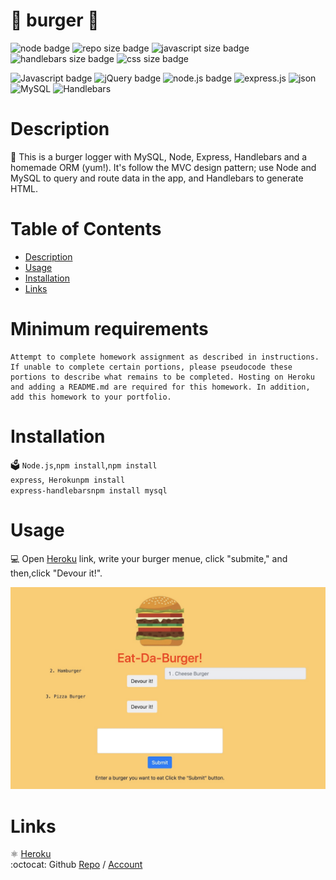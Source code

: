 # 🍔 burger 🍔

  ![node badge](https://img.shields.io/badge/node-v12.19.0-green.svg)
  ![repo size badge](https://img.shields.io/badge/reposize-1.94MB-blue.svg)
  ![javascript size badge](https://img.shields.io/badge/javascriptsize-63.8%-yelloq.svg)
  ![handlebars size badge](https://img.shields.io/badge/handlebarsize-25.0%-orange.svg)
  ![css size badge](https://img.shields.io/badge/csssize-11.2-purple%.svg)

  ![Javascript badge](https://img.shields.io/badge/JavaScript-yellow.svg)
  ![jQuery badge](https://img.shields.io/badge/jQuery-blue.svg)
  ![node.js badge](https://img.shields.io/badge/node.js-green.svg)
  ![express.js](https://img.shields.io/badge/express.js-red.svg)
  ![json](https://img.shields.io/badge/json-orange.svg)
  ![MySQL](https://img.shields.io/badge/MySQL-red.svg)
  ![Handlebars](https://img.shields.io/badge/Handlebars-orange.svg)

 
  
  
  # Description
  📝 This is a burger logger with MySQL, Node, Express, Handlebars and a homemade ORM (yum!). It's follow the MVC design pattern; use Node and MySQL to query and route data in the app, and Handlebars to generate HTML.
 

  # Table of Contents
  - [Description](#description)
  - [Usage](#usage)
  - [Installation](#installation)
  - [Links](#links)

# Minimum requirements
```
Attempt to complete homework assignment as described in instructions. If unable to complete certain portions, please pseudocode these portions to describe what remains to be completed. Hosting on Heroku and adding a README.md are required for this homework. In addition, add this homework to your portfolio.
```

# Installation
🗳 <code>Node.js</code>,<code>npm install</code>,<code>npm install express</code>,<code> Heroku</code><code>npm install express-handlebars</code><code>npm install mysql</code>

# Usage
💻 Open [Heroku](https://burger--handlebars.herokuapp.com/burgers) link, write your burger menue, click "submite," and then,click "Devour it!".  

![burger](public/assets/images/burger.jpg) 
  
# Links
:atom_symbol: [Heroku](https://burger--handlebars.herokuapp.com/burgers)<br />
:octocat: Github [Repo](https://github.com/jmorris107/burger) / [Account](https://github.com/)<br />
<br />
  